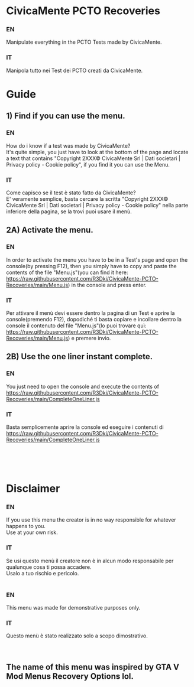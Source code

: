 # CivicaMente PCTO Recoveries
### EN<br>
Manipulate everything in the PCTO Tests made by CivicaMente.
### IT<br>
Manipola tutto nei Test dei PCTO creati da CivicaMente.<br>
# Guide
## 1) Find if you can use the menu.
### EN<br>
How do i know if a test was made by CivicaMente?<br>
It's quite simple, you just have to look at the bottom of the page and locate a text that contains "Copyright 2XXX© CivicaMente Srl | Dati societari | Privacy policy - Cookie policy", if you find it you can use the Menu.
### IT<br>
Come capisco se il test è stato fatto da CivicaMente?<br>
E' veramente semplice, basta cercare la scritta "Copyright 2XXX© CivicaMente Srl | Dati societari | Privacy policy - Cookie policy" nella parte inferiore della pagina, se la trovi puoi usare il menù.<br>
## 2A) Activate the menu.
### EN<br>
In order to activate the menu you have to be in a Test's page and open the console(by pressing F12), then you simply have to copy and paste the contents of the file "Menu.js"(you can find it here: https://raw.githubusercontent.com/R3Dki/CivicaMente-PCTO-Recoveries/main/Menu.js) in the console and press enter.
### IT<br>
Per attivare il menù devi essere dentro la pagina di un Test e aprire la console(premendo F12), dopodiché ti basta copiare e incollare dentro la console il contenuto del file "Menu.js"(lo puoi trovare quì: https://raw.githubusercontent.com/R3Dki/CivicaMente-PCTO-Recoveries/main/Menu.js) e premere invio.
## 2B) Use the one liner instant complete.
### EN<br>
You just need to open the console and execute the contents of https://raw.githubusercontent.com/R3Dki/CivicaMente-PCTO-Recoveries/main/CompleteOneLiner.js
### IT<br>
Basta semplicemente aprire la console ed eseguire i contenuti di https://raw.githubusercontent.com/R3Dki/CivicaMente-PCTO-Recoveries/main/CompleteOneLiner.js
<br><br><br><br><br>
# Disclaimer
### EN
If you use this menu the creator is in no way responsible for whatever happens to you.<br>
Use at your own risk.<br>
### IT
Se usi questo menù il creatore non è in alcun modo responsabile per qualunque cosa ti possa accadere.<br>
Usalo a tuo rischio e pericolo.
<br><br>
### EN
This menu was made for demonstrative purposes only.<br>
### IT
Questo menù è stato realizzato solo a scopo dimostrativo.
<br><br><br>
## The name of this menu was inspired by GTA V Mod Menus Recovery Options lol.
